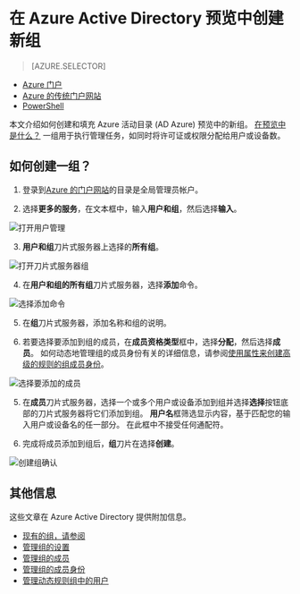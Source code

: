<properties
    pageTitle="在 Azure Active Directory 预览中创建新组 |Microsoft Azure"
    description="如何在 Azure 活动目录中创建一个组并向组中添加用户 （成员）"
    services="active-directory"
    documentationCenter=""
    authors="curtand"
    manager="femila"
    editor=""/>

<tags
    ms.service="active-directory"
    ms.workload="identity"
    ms.tgt_pltfrm="na"
    ms.devlang="na"
    ms.topic="article"
    ms.date="10/17/2016"
    ms.author="curtand"/>


# <a name="create-a-new-group-in-azure-active-directory-preview"></a>在 Azure Active Directory 预览中创建新组

> [AZURE.SELECTOR]
- [Azure 门户](active-directory-groups-create-azure-portal.md)
- [Azure 的传统门户网站](active-directory-accessmanagement-manage-groups.md)
- [PowerShell](active-directory-accessmanagement-groups-settings-v2-cmdlets.md)

本文介绍如何创建和填充 Azure 活动目录 (AD Azure) 预览中的新组。 [在预览中是什么？](active-directory-preview-explainer.md) 一组用于执行管理任务，如同时将许可证或权限分配给用户或设备数。

## <a name="how-do-i-create-a-group"></a>如何创建一组？

1. 登录到[Azure 的门户网站](https://portal.azure.com)的目录是全局管理员帐户。

2. 选择**更多的服务**，在文本框中，输入**用户和组**，然后选择**输入**。

  ![打开用户管理](./media/active-directory-groups-create-azure-portal/search-user-management.png)

3. **用户和组**刀片式服务器上选择的**所有组**。

  ![打开刀片式服务器组](./media/active-directory-groups-create-azure-portal/view-groups-blade.png)

4. 在**用户和组的所有组**刀片式服务器，选择**添加**命令。

  ![选择添加命令](./media/active-directory-groups-create-azure-portal/add-group-command.png)

5. 在**组**刀片式服务器，添加名称和组的说明。

6. 若要选择要添加到组的成员，在**成员资格类型**框中，选择**分配**，然后选择**成员**。 如何动态地管理组的成员身份有关的详细信息，请参阅[使用属性来创建高级的规则的组成员身份](active-directory-groups-dynamic-membership-azure-portal.md)。

  ![选择要添加的成员](./media/active-directory-groups-create-azure-portal/select-members.png)

5. 在**成员**刀片式服务器，选择一个或多个用户或设备添加到组并选择**选择**按钮底部的刀片式服务器将它们添加到组。 **用户名**框筛选显示内容，基于匹配您的输入用户或设备名的任一部分。 在此框中不接受任何通配符。

6. 完成将成员添加到组后，**组**刀片在选择**创建**。    

  ![创建组确认](./media/active-directory-groups-create-azure-portal/create-group-confirmation.png)




## <a name="additional-information"></a>其他信息

这些文章在 Azure Active Directory 提供附加信息。

* [现有的组，请参阅](active-directory-groups-view-azure-portal.md)
* [管理组的设置](active-directory-groups-settings-azure-portal.md)
* [管理组的成员](active-directory-groups-members-azure-portal.md)
* [管理组的成员身份](active-directory-groups-membership-azure-portal.md)
* [管理动态规则组中的用户](active-directory-groups-dynamic-membership-azure-portal.md)

